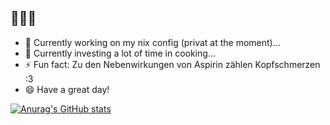 ## 👋👋👋

<!--
**leqndborgm/leqndborgm** is a ✨ _special_ ✨ repository because its `README.md` (this file) appears on your GitHub profile.

Here are some ideas to get you started:
-->
- 🔭 Currently working on my nix config (privat at the moment)...
- 🌱 Currently investing a lot of time in cooking...
- ⚡ Fun fact: Zu den Nebenwirkungen von Aspirin zählen Kopfschmerzen :3
- 😄 Have a great day!

[![Anurag's GitHub stats](https://github-readme-stats.vercel.app/api?username=leqndborgm&show_icons=true)](https://github.com/anuraghazra/github-readme-stats)
